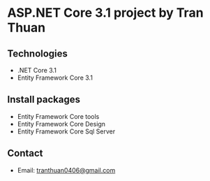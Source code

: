 # ASP.NET Core 3.1 project by Tran Thuan
## Technologies
- .NET Core 3.1
- Entity Framework Core 3.1
## Install packages
- Entity Framework Core tools
- Entity Framework Core Design
- Entity Framework Core Sql Server
## Contact
- Email: tranthuan0406@gmail.com